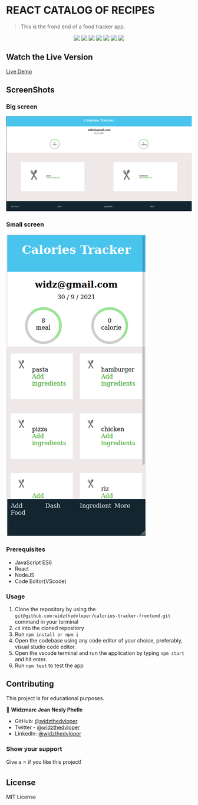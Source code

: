 # REACT CATALOG OF RECIPES

> This is the frond end of a food tracker app.

<p align="center">
   <img src="https://img.shields.io/badge/Ubuntu-E95420?style=for-the-badge&logo=ubuntu&logoColor=white">
   <img src="https://img.shields.io/badge/GitHub-100000?style=for-the-badge&logo=github&logoColor=white">
   <img src="https://img.shields.io/badge/JavaScript-F7DF1E?style=for-the-badge&logo=javascript&logoColor=black" />
   <img src="https://img.shields.io/badge/HTML5-E34F26?style=for-the-badge&logo=html5&logoColor=white">
   <img src="https://img.shields.io/badge/React-20232A?style=for-the-badge&logo=react&logoColor=61DAFB">
   <img src="https://img.shields.io/badge/Redux-593D88?style=for-the-badge&logo=redux&logoColor=white">
   <img src="https://img.shields.io/badge/Heroku-430098?style=for-the-badge&logo=heroku&logoColor=white">
</p>

## Watch the Live Version

[Live Demo](https://rocky-island-78713.herokuapp.com/)

## ScreenShots

### Big screen

![ScreenShot](./mainScreen.png)

### Small screen

![ScreenShot](./smallScreen.png)

### Prerequisites

- JavaScript ES6
- React
- NodeJS
- Code Editor(VScode)

### Usage

1. Clone the repository by using the `git@github.com:widzthedvloper/calories-tracker-frontend.git` command in your terminal
2. `cd` into the cloned repository
3. Run `npm install or npm i`
4. Open the codebase using any code editor of your choice, preferably, visual studio code editor.
5. Open the vscode terminal and run the application by typing `npm start` and hit enter.
6. Run `npm test` to test the app

## Contributing

This project is for educational purposes.

👤 **Widzmarc Jean Nesly Phelle**

- GitHub: [@widzthedvloper](https://github.com/widzthedvloper)
- Twitter - [@widzthedvloper](https://twitter.com/widzthedvloper)
- LinkedIn: [@widzthedvloper](https://www.linkedin.com/in/widzmarc-jean-nesly-phelle-252a26129/)

### Show your support

Give a ⭐️ if you like this project!

## License

MIT License

